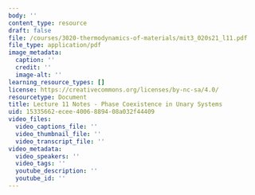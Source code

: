 ```yaml
---
body: ''
content_type: resource
draft: false
file: /courses/3020-thermodynamics-of-materials/mit3_020s21_l11.pdf
file_type: application/pdf
image_metadata:
  caption: ''
  credit: ''
  image-alt: ''
learning_resource_types: []
license: https://creativecommons.org/licenses/by-nc-sa/4.0/
resourcetype: Document
title: Lecture 11 Notes - Phase Coexistence in Unary Systems
uid: 15335662-ecee-4006-8894-08a032f44409
video_files:
  video_captions_file: ''
  video_thumbnail_file: ''
  video_transcript_file: ''
video_metadata:
  video_speakers: ''
  video_tags: ''
  youtube_description: ''
  youtube_id: ''
---
```

